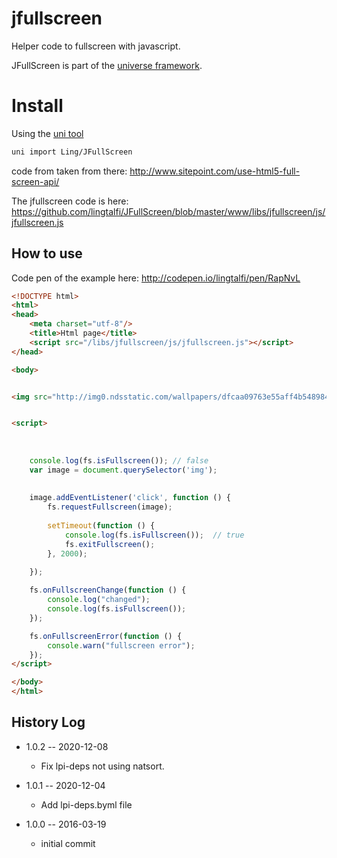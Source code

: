 jfullscreen
================


Helper code to fullscreen with javascript.



JFullScreen is part of the [universe framework](https://github.com/karayabin/universe-snapshot).


Install
=============


Using the [uni tool](https://github.com/lingtalfi/universe-naive-importer)
```bash
uni import Ling/JFullScreen
```







code from taken from there: http://www.sitepoint.com/use-html5-full-screen-api/


The jfullscreen code is here: https://github.com/lingtalfi/JFullScreen/blob/master/www/libs/jfullscreen/js/jfullscreen.js





How to use
---------------


Code pen of the example here: http://codepen.io/lingtalfi/pen/RapNvL 


```html
<!DOCTYPE html>
<html>
<head>
    <meta charset="utf-8"/>
    <title>Html page</title>
    <script src="/libs/jfullscreen/js/jfullscreen.js"></script>
</head>

<body>


<img src="http://img0.ndsstatic.com/wallpapers/dfcaa09763e55aff4b5489848da7a283_large.jpeg">


<script>
    
    
    
    console.log(fs.isFullscreen()); // false
    var image = document.querySelector('img');
    
    
    image.addEventListener('click', function () {
        fs.requestFullscreen(image); 
        
        setTimeout(function () {
            console.log(fs.isFullscreen());  // true
            fs.exitFullscreen(); 
        }, 2000);
        
    });

    fs.onFullscreenChange(function () {
        console.log("changed");
        console.log(fs.isFullscreen());
    });

    fs.onFullscreenError(function () {
        console.warn("fullscreen error");
    });
</script>

</body>
</html>
```




History Log
------------------

- 1.0.2 -- 2020-12-08

    - Fix lpi-deps not using natsort.

- 1.0.1 -- 2020-12-04

    - Add lpi-deps.byml file

- 1.0.0 -- 2016-03-19

    - initial commit
    
    